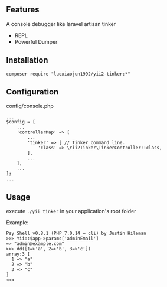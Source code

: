 ## Features
A console debugger like laravel artisan tinker

+ REPL
+ Powerful Dumper

## Installation
```
composer require "luoxiaojun1992/yii2-tinker:*"
```
## Configuration
config/console.php
```
...
$config = [
    ...
    'controllerMap' => [
        ...
        'tinker' => [ // Tinker command line.
            'class' => \Yii2Tinker\TinkerController::class,
        ],
        ...
    ],
    ...
];
...
```
## Usage
execute ```./yii tinker``` in your application's root folder

Example:

```
Psy Shell v0.8.1 (PHP 7.0.14 — cli) by Justin Hileman
>>> Yii::$app->params['adminEmail']
=> "admin@example.com"
>>> dd([1=>'a', 2=>'b', 3=>'c'])
array:3 [
  1 => "a"
  2 => "b"
  3 => "c"
]
>>> 
```
